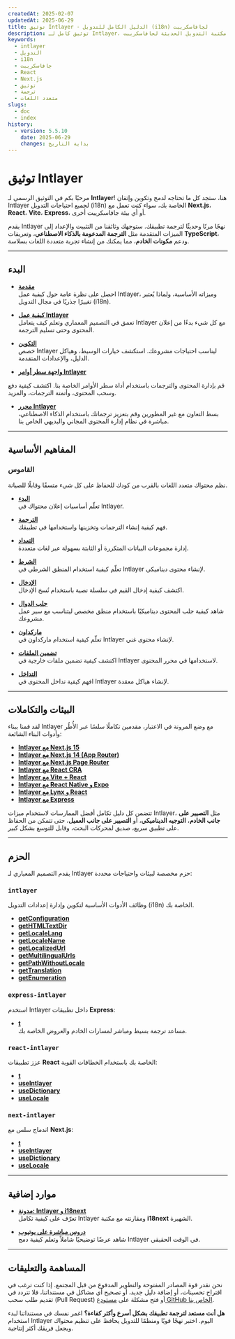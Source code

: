 ```yaml
---
createdAt: 2025-02-07
updatedAt: 2025-06-29
title: توثيق Intlayer - الدليل الكامل للتدويل (i18n) لجافاسكريبت
description: توثيق كامل لـ Intlayer، مكتبة التدويل الحديثة لجافاسكريبت، React، Next.js، Express، والمزيد من الأُطُر.
keywords:
  - intlayer
  - التدويل
  - i18n
  - جافاسكريبت
  - React
  - Next.js
  - توثيق
  - ترجمة
  - متعدد اللغات
slugs:
  - doc
  - index
history:
  - version: 5.5.10
    date: 2025-06-29
    changes: بداية التاريخ
---
```


# توثيق Intlayer

مرحبًا بكم في التوثيق الرسمي لـ **Intlayer**! هنا، ستجد كل ما تحتاجه لدمج وتكوين وإتقان Intlayer لجميع احتياجات التدويل (i18n) الخاصة بك، سواء كنت تعمل مع **Next.js**، **React**، **Vite**، **Express**، أو أي بيئة جافاسكريبت أخرى.

يقدم Intlayer نهجًا مرنًا وحديثًا لترجمة تطبيقك. ستوجهك وثائقنا من التثبيت والإعداد إلى الميزات المتقدمة مثل **الترجمة المدعومة بالذكاء الاصطناعي**، وتعريفات **TypeScript**، ودعم **مكونات الخادم**، مما يمكنك من إنشاء تجربة متعددة اللغات بسلاسة.

---

## البدء

- **[مقدمة](https://github.com/aymericzip/intlayer/blob/main/docs/docs/ar/introduction.md)**  
  احصل على نظرة عامة حول كيفية عمل Intlayer، وميزاته الأساسية، ولماذا يُعتبر تغييرًا جذريًا في مجال التدويل (i18n).

- **[كيفية عمل Intlayer](https://github.com/aymericzip/intlayer/blob/main/docs/docs/ar/how_works_intlayer.md)**  
  تعمق في التصميم المعماري وتعلم كيف يتعامل Intlayer مع كل شيء بدءًا من إعلان المحتوى وحتى تسليم الترجمة.

- **[التكوين](https://github.com/aymericzip/intlayer/blob/main/docs/docs/ar/configuration.md)**  
  خصص Intlayer ليناسب احتياجات مشروعك. استكشف خيارات الوسيط، وهياكل الدليل، والإعدادات المتقدمة.

- **[واجهة سطر أوامر Intlayer](https://github.com/aymericzip/intlayer/blob/main/docs/docs/ar/intlayer_cli.md)**

قم بإدارة المحتوى والترجمات باستخدام أداة سطر الأوامر الخاصة بنا. اكتشف كيفية دفع وسحب المحتوى، وأتمتة الترجمات، والمزيد.

- **[محرر Intlayer](https://github.com/aymericzip/intlayer/blob/main/docs/docs/ar/intlayer_visual_editor.md)**  
  بسط التعاون مع غير المطورين وقم بتعزيز ترجماتك باستخدام الذكاء الاصطناعي، مباشرة في نظام إدارة المحتوى المجاني والبديهي الخاص بنا.

---

## المفاهيم الأساسية

### القاموس

نظم محتواك متعدد اللغات بالقرب من كودك للحفاظ على كل شيء متسقًا وقابلًا للصيانة.

- **[البدء](https://github.com/aymericzip/intlayer/blob/main/docs/docs/ar/dictionary/get_started.md)**  
  تعلّم أساسيات إعلان محتواك في Intlayer.

- **[الترجمة](https://github.com/aymericzip/intlayer/blob/main/docs/docs/ar/dictionary/translation.md)**  
  فهم كيفية إنشاء الترجمات وتخزينها واستخدامها في تطبيقك.

- **[التعداد](https://github.com/aymericzip/intlayer/blob/main/docs/docs/ar/dictionary/enumeration.md)**  
  إدارة مجموعات البيانات المتكررة أو الثابتة بسهولة عبر لغات متعددة.

- **[الشرط](https://github.com/aymericzip/intlayer/blob/main/docs/docs/ar/dictionary/conditional.md)**  
  تعلّم كيفية استخدام المنطق الشرطي في Intlayer لإنشاء محتوى ديناميكي.

- **[الإدخال](https://github.com/aymericzip/intlayer/blob/main/docs/docs/ar/dictionary/insertion.md)**  
  اكتشف كيفية إدخال القيم في سلسلة نصية باستخدام نُسخ الإدخال.

- **[جلب الدوال](https://github.com/aymericzip/intlayer/blob/main/docs/docs/ar/dictionary/function_fetching.md)**  
  شاهد كيفية جلب المحتوى ديناميكيًا باستخدام منطق مخصص ليتناسب مع سير عمل مشروعك.

- **[ماركداون](https://github.com/aymericzip/intlayer/blob/main/docs/docs/ar/dictionary/markdown.md)**  
  تعلّم كيفية استخدام ماركداون في Intlayer لإنشاء محتوى غني.

- **[تضمين الملفات](https://github.com/aymericzip/intlayer/blob/main/docs/docs/ar/dictionary/file_embeddings.md)**  
  اكتشف كيفية تضمين ملفات خارجية في Intlayer لاستخدامها في محرر المحتوى.

- **[التداخل](https://github.com/aymericzip/intlayer/blob/main/docs/docs/ar/dictionary/nesting.md)**  
  افهم كيفية تداخل المحتوى في Intlayer لإنشاء هياكل معقدة.

---

## البيئات والتكاملات

لقد قمنا ببناء Intlayer مع وضع المرونة في الاعتبار، مقدمين تكاملًا سلسًا عبر الأُطُر وأدوات البناء الشائعة:

- **[Intlayer مع Next.js 15](https://github.com/aymericzip/intlayer/blob/main/docs/docs/ar/intlayer_with_nextjs_15.md)**
- **[Intlayer مع Next.js 14 (App Router)](https://github.com/aymericzip/intlayer/blob/main/docs/docs/ar/intlayer_with_nextjs_14.md)**
- **[Intlayer مع Next.js Page Router](https://github.com/aymericzip/intlayer/blob/main/docs/docs/ar/intlayer_with_nextjs_page_router.md)**
- **[Intlayer مع React CRA](https://github.com/aymericzip/intlayer/blob/main/docs/docs/ar/intlayer_with_create_react_app.md)**
- **[Intlayer مع Vite + React](https://github.com/aymericzip/intlayer/blob/main/docs/docs/ar/intlayer_with_vite+react.md)**
- **[Intlayer مع React Native و Expo](https://github.com/aymericzip/intlayer/blob/main/docs/docs/ar/intlayer_with_react_native+expo.md)**
- **[Intlayer مع Lynx و React](https://github.com/aymericzip/intlayer/blob/main/docs/docs/ar/intlayer_with_lynx+react.md)**
- **[Intlayer مع Express](https://github.com/aymericzip/intlayer/blob/main/docs/docs/ar/intlayer_with_express.md)**

تتضمن كل دليل تكامل أفضل الممارسات لاستخدام ميزات Intlayer، مثل **التصيير على جانب الخادم**، **التوجيه الديناميكي**، أو **التصيير على جانب العميل**، حتى تتمكن من الحفاظ على تطبيق سريع، صديق لمحركات البحث، وقابل للتوسع بشكل كبير.

---

## الحزم

يقدم التصميم المعياري لـ Intlayer حزم مخصصة لبيئات واحتياجات محددة:

### `intlayer`

وظائف الأدوات الأساسية لتكوين وإدارة إعدادات التدويل (i18n) الخاصة بك.

- **[getConfiguration](https://github.com/aymericzip/intlayer/blob/main/docs/docs/ar/packages/intlayer/getConfiguration.md)**
- **[getHTMLTextDir](https://github.com/aymericzip/intlayer/blob/main/docs/docs/ar/packages/intlayer/getHTMLTextDir.md)**
- **[getLocaleLang](https://github.com/aymericzip/intlayer/blob/main/docs/docs/ar/packages/intlayer/getLocaleLang.md)**
- **[getLocaleName](https://github.com/aymericzip/intlayer/blob/main/docs/docs/ar/packages/intlayer/getLocaleName.md)**
- **[getLocalizedUrl](https://github.com/aymericzip/intlayer/blob/main/docs/docs/ar/packages/intlayer/getLocalizedUrl.md)**
- **[getMultilingualUrls](https://github.com/aymericzip/intlayer/blob/main/docs/docs/ar/packages/intlayer/getMultilingualUrls.md)**
- **[getPathWithoutLocale](https://github.com/aymericzip/intlayer/blob/main/docs/docs/ar/packages/intlayer/getPathWithoutLocale.md)**
- **[getTranslation](https://github.com/aymericzip/intlayer/blob/main/docs/docs/ar/packages/intlayer/getTranslation.md)**
- **[getEnumeration](https://github.com/aymericzip/intlayer/blob/main/docs/docs/ar/packages/intlayer/getEnumeration.md)**

### `express-intlayer`

استخدم Intlayer داخل تطبيقات **Express**:

- **[t](https://github.com/aymericzip/intlayer/blob/main/docs/docs/ar/packages/express-intlayer/t.md)**  
  مساعد ترجمة بسيط ومباشر لمسارات الخادم والعروض الخاصة بك.

### `react-intlayer`

عزز تطبيقات **React** الخاصة بك باستخدام الخطافات القوية:

- **[t](https://github.com/aymericzip/intlayer/blob/main/docs/docs/ar/packages/react-intlayer/t.md)**
- **[useIntlayer](https://github.com/aymericzip/intlayer/blob/main/docs/docs/ar/packages/react-intlayer/useIntlayer.md)**
- **[useDictionary](https://github.com/aymericzip/intlayer/blob/main/docs/docs/ar/packages/react-intlayer/useDictionary.md)**
- **[useLocale](https://github.com/aymericzip/intlayer/blob/main/docs/docs/ar/packages/react-intlayer/useLocale.md)**

### `next-intlayer`

اندماج سلس مع **Next.js**:

- **[t](https://github.com/aymericzip/intlayer/blob/main/docs/docs/ar/packages/next-intlayer/t.md)**
- **[useIntlayer](https://github.com/aymericzip/intlayer/blob/main/docs/docs/ar/packages/next-intlayer/useIntlayer.md)**
- **[useDictionary](https://github.com/aymericzip/intlayer/blob/main/docs/docs/ar/packages/next-intlayer/useDictionary.md)**
- **[useLocale](https://github.com/aymericzip/intlayer/blob/main/docs/docs/ar/packages/next-intlayer/useLocale.md)**

---

## موارد إضافية

- **[مدونة: Intlayer و i18next](https://github.com/aymericzip/intlayer/blob/main/docs/docs/ar/intlayer_with_i18next.md)**  
  تعرّف على كيفية تكامل Intlayer ومقارنته مع مكتبة **i18next** الشهيرة.

- **[دروس مباشرة على يوتيوب](https://youtu.be/W2G7KxuSD4c?si=GyU_KpVhr61razRw)**  
  شاهد عرضًا توضيحيًا شاملاً وتعلم كيفية دمج Intlayer في الوقت الحقيقي.

---

## المساهمة والتعليقات

نحن نقدر قوة المصادر المفتوحة والتطوير المدفوع من قبل المجتمع. إذا كنت ترغب في اقتراح تحسينات، أو إضافة دليل جديد، أو تصحيح أي مشاكل في مستنداتنا، فلا تتردد في تقديم طلب سحب (Pull Request) أو فتح مشكلة على [مستودع GitHub الخاص بنا](https://github.com/aymericzip/intlayer/blob/main/docs/docs).

**هل أنت مستعد لترجمة تطبيقك بشكل أسرع وأكثر كفاءة؟** اغمر نفسك في مستنداتنا لبدء استخدام Intlayer اليوم. اختبر نهجًا قويًا ومنظمًا للتدويل يحافظ على تنظيم محتواك ويجعل فريقك أكثر إنتاجية.
